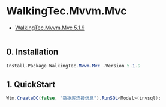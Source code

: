 # WalkingTec.Mvvm.Mvc

- [WalkingTec.Mvvm.Mvc 5.1.9](https://www.nuget.org/packages/WalkingTec.Mvvm.Mvc)

```c#

```

## 0. Installation

```c#
Install-Package WalkingTec.Mvvm.Mvc -Version 5.1.9

```

## 1. QuickStart

```c#
Wtm.CreateDC(false, "数据库连接信息").RunSQL<Model>(invsql);
```
